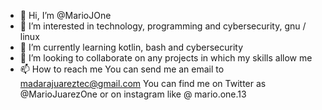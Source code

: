 - 👋 Hi, I’m @MarioJOne
- 👀 I’m interested in technology, programming and cybersecurity, gnu / linux
- 🌱 I’m currently learning kotlin, bash and cybersecurity
- 💞️ I’m looking to collaborate on any projects in which my skills allow me
- 📫 How to reach me You can send me an email to madarajuareztec@gmail.com
You can find me on Twitter as @MarioJuarezOne
or on instagram like
@ mario.one.13

<!---
MarioJOne/MarioJOne is a ✨ special ✨ repository because its `README.md` (this file) appears on your GitHub profile.
You can click the Preview link to take a look at your changes.
--->
